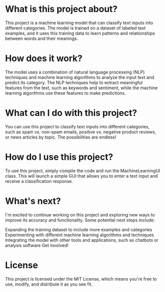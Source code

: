 <h1><b>What is this project about?</b></h1>

This project is a machine learning model that can classify text inputs into different categories. The model is trained on a dataset of labeled text examples, and it uses this training data to learn patterns and relationships between words and their meanings.

<h1><b>How does it work?</b></h1>

The model uses a combination of natural language processing (NLP) techniques and machine learning algorithms to analyze the input text and predict its category. The NLP techniques help to extract meaningful features from the text, such as keywords and sentiment, while the machine learning algorithms use these features to make predictions.

<h1><b>What can I do with this project?</b></h1>

You can use this project to classify text inputs into different categories, such as spam vs. non-spam emails, positive vs. negative product reviews, or news articles by topic. The possibilities are endless!

<h1><b>How do I use this project?</b></h1>

To use this project, simply compile the code and run the MachineLearningUI class. This will launch a simple GUI that allows you to enter a text input and receive a classification response.

<h1><b>What's next?</b></h1>

I'm excited to continue working on this project and exploring new ways to improve its accuracy and functionality. Some potential next steps include:

Expanding the training dataset to include more examples and categories
Experimenting with different machine learning algorithms and techniques
Integrating the model with other tools and applications, such as chatbots or analysis software
Get involved!

<h1><b>License</b></h1>

This project is licensed under the MIT License, which means you're free to use, modify, and distribute it as you see fit.
